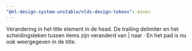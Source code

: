 ```yaml
---
"@nl-design-system-unstable/nlds-design-tokens": minor
---
```


Verandering in het title element in de head. De trailing delimiter en het scheidingsteken tussen items zijn veranderd van | naar ·
En het pad is nu ook weergegeven in de title.
